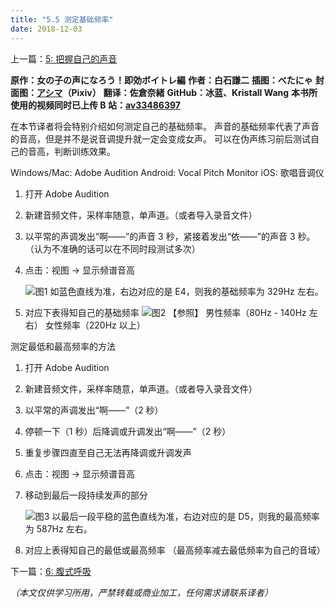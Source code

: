 ```yaml
---
title: "5.5 测定基础频率"
date: 2018-12-03
---
```


上一篇：[5: 把握自己的声音](05.0.md)

**原作：女の子の声になろう！即効ボイトレ編**
**作者：白石謙二**
**插图：べたにゃ**
**封面图：[アシマ](https://www.pixiv.net/users/2642047)（Pixiv）**
**翻译：佐倉奈緒**
**GitHub：冰蓝、Kristall Wang**
**本书所使用的视频同时已上传 B 站：[av33486397](https://www.bilibili.com/video/av33486397)**

在本节译者将会特别介绍如何测定自己的基础频率。
声音的基础频率代表了声音的音高，但是并不是说音调提升就一定会变成女声。
可以在伪声练习前后测试自己的音高，判断训练效果。

Windows/Mac: Adobe Audition
Android: Vocal Pitch Monitor
iOS: 歌唱音调仪

1. 打开 Adobe Audition
1. 新建音频文件，采样率随意，单声道。（或者导入录音文件）
1. 以平常的声调发出“啊——”的声音 3 秒，紧接着发出“依——”的声音 3 秒。（认为不准确的话可以在不同时段测试多次）
1. 点击：视图 → 显示频谱音高

   ![图1](/img/5.5/1.png)
   如蓝色直线为准，右边对应的是 E4，则我的基础频率为 329Hz 左右。

1. 对应下表得知自己的基础频率
   ![图2](/img/5.5/2.png)
   【参照】
   男性频率（80Hz - 140Hz 左右）
   女性频率（220Hz 以上）

测定最低和最高频率的方法

1. 打开 Adobe Audition
1. 新建音频文件，采样率随意，单声道。（或者导入录音文件）
1. 以平常的声调发出“啊——”（2 秒）
1. 停顿一下（1 秒）后降调或升调发出“啊——”（2 秒）
1. 重复步骤四直至自己无法再降调或升调发声
1. 点击：视图 → 显示频谱音高
1. 移动到最后一段持续发声的部分

   ![图3](/img/5.5/3.png)
   以最后一段平稳的蓝色直线为准，右边对应的是 D5，则我的最高频率为 587Hz 左右。

1. 对应上表得知自己的最低或最高频率
   （最高频率减去最低频率为自己的音域）

下一篇：[6: 腹式呼吸](06.md)

_（本文仅供学习所用，严禁转载或商业加工，任何需求请联系译者）_

